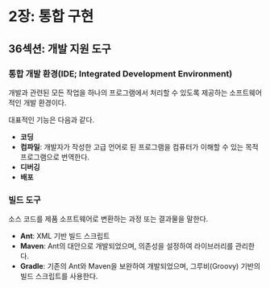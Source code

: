 # 2장: 통합 구현

## 36섹션: 개발 지원 도구

### 통합 개발 환경(IDE; Integrated Development Environment)

개발과 관련된 모든 작업을 하나의 프로그램에서 처리할 수 있도록 제공하는 소프트웨어적인 개발 환경이다.

대표적인 기능은 다음과 같다.

- **코딩**
- **컴파일**: 개발자가 작성한 고급 언어로 된 프로그램을 컴퓨터가 이해할 수 있는 목적 프로그램으로 번역한다.
- **디버깅**
- **배포**

### 빌드 도구

소스 코드를 제품 소프트웨어로 변환하는 과정 또는 결과물을 말한다.

- **Ant**: XML 기반 빌드 스크립트
- **Maven**: Ant의 대안으로 개발되었으며, 의존성을 설정하여 라이브러리를 관리한다.
- **Gradle**: 기존의 Ant와 Maven을 보완하여 개발되었으며, 그루비(Groovy) 기반의 빌드 스크립트를 사용한다.
